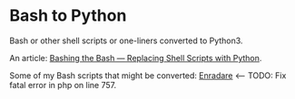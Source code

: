 # Bash to Python
Bash or other shell scripts or one-liners converted to Python3.

An article: [Bashing the Bash — Replacing Shell Scripts with Python](https://medium.com/capital-one-tech/bashing-the-bash-replacing-shell-scripts-with-python-d8d201bc0989).

Some of my Bash scripts that might be converted: [Enradare](http://enradare.orbin.se) <-- TODO: Fix fatal error in php on line 757.

